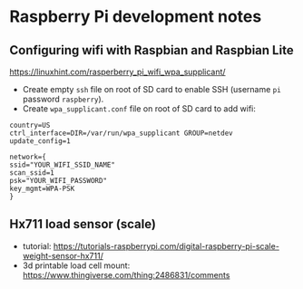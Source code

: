 # Raspberry Pi development notes

## Configuring wifi with Raspbian and Raspbian Lite

https://linuxhint.com/rasperberry_pi_wifi_wpa_supplicant/

- Create empty `ssh` file on root of SD card to enable SSH (username `pi` password `raspberry`).
- Create `wpa_supplicant.conf` file on root of SD card to add wifi:

```
country=US
ctrl_interface=DIR=/var/run/wpa_supplicant GROUP=netdev
update_config=1

network={
ssid="YOUR_WIFI_SSID_NAME"
scan_ssid=1
psk="YOUR_WIFI_PASSWORD"
key_mgmt=WPA-PSK
}
```

## Hx711 load sensor (scale)

- tutorial: https://tutorials-raspberrypi.com/digital-raspberry-pi-scale-weight-sensor-hx711/
- 3d printable load cell mount: https://www.thingiverse.com/thing:2486831/comments
